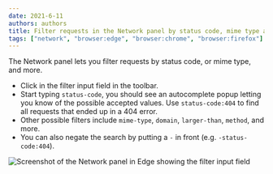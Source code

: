 ```yaml
---
date: 2021-6-11
authors: authors
title: Filter requests in the Network panel by status code, mime type and more
tags: ["network", "browser:edge", "browser:chrome", "browser:firefox"]
---
```

The Network panel lets you filter requests by status code, or mime type, and more.

* Click in the filter input field in the toolbar.
* Start typing `status-code`, you should see an autocomplete popup letting you know of the possible accepted values. Use `status-code:404` to find all requests that ended up in a 404 error.
* Other possible filters include `mime-type`, `domain`, `larger-than`, `method`, and more.
* You can also negate the search by putting a `-` in front (e.g. `-status-code:404`).

![Screenshot of the Network panel in Edge showing the filter input field](/assets/img/filter-network-requests.png)